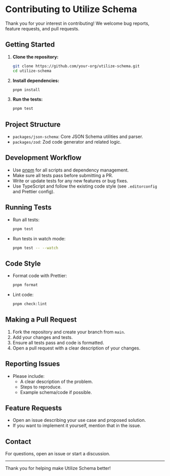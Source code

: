 # Contributing to Utilize Schema

Thank you for your interest in contributing! We welcome bug reports, feature requests, and pull requests.

## Getting Started

1. **Clone the repository:**

   ```sh
   git clone https://github.com/your-org/utilize-schema.git
   cd utilize-schema
   ```

2. **Install dependencies:**

   ```sh
   pnpm install
   ```

3. **Run the tests:**
   ```sh
   pnpm test
   ```

## Project Structure

- `packages/json-schema`: Core JSON Schema utilities and parser.
- `packages/zod`: Zod code generator and related logic.

## Development Workflow

- Use [pnpm](https://pnpm.io/) for all scripts and dependency management.
- Make sure all tests pass before submitting a PR.
- Write or update tests for any new features or bug fixes.
- Use TypeScript and follow the existing code style (see `.editorconfig` and Prettier config).

## Running Tests

- Run all tests:
  ```sh
  pnpm test
  ```
- Run tests in watch mode:
  ```sh
  pnpm test -- --watch
  ```

## Code Style

- Format code with Prettier:
  ```sh
  pnpm format
  ```
- Lint code:
  ```sh
  pnpm check:lint
  ```

## Making a Pull Request

1. Fork the repository and create your branch from `main`.
2. Add your changes and tests.
3. Ensure all tests pass and code is formatted.
4. Open a pull request with a clear description of your changes.

## Reporting Issues

- Please include:
  - A clear description of the problem.
  - Steps to reproduce.
  - Example schema/code if possible.

## Feature Requests

- Open an issue describing your use case and proposed solution.
- If you want to implement it yourself, mention that in the issue.

## Contact

For questions, open an issue or start a discussion.

---

Thank you for helping make Utilize Schema better!
